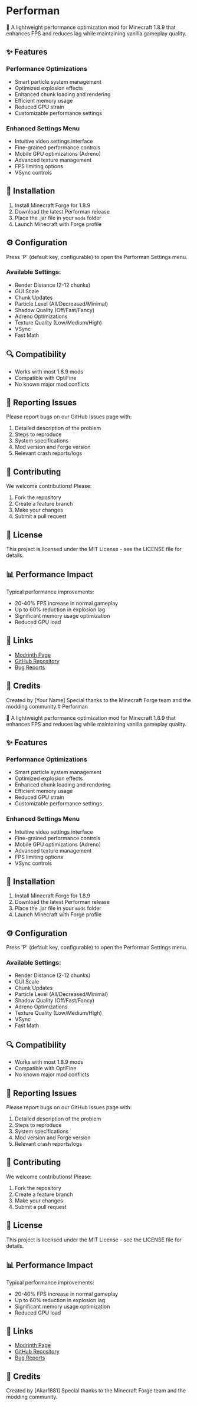# Performan

🚀 A lightweight performance optimization mod for Minecraft 1.8.9 that enhances FPS and reduces lag while maintaining vanilla gameplay quality.

## ✨ Features

### Performance Optimizations
- Smart particle system management
- Optimized explosion effects
- Enhanced chunk loading and rendering
- Efficient memory usage
- Reduced GPU strain
- Customizable performance settings

### Enhanced Settings Menu
- Intuitive video settings interface
- Fine-grained performance controls
- Mobile GPU optimizations (Adreno)
- Advanced texture management
- FPS limiting options
- VSync controls

## 🔧 Installation

1. Install Minecraft Forge for 1.8.9
2. Download the latest Performan release
3. Place the .jar file in your `mods` folder
4. Launch Minecraft with Forge profile

## ⚙️ Configuration

Press 'P' (default key, configurable) to open the Performan Settings menu.

### Available Settings:
- Render Distance (2-12 chunks)
- GUI Scale
- Chunk Updates
- Particle Level (All/Decreased/Minimal)
- Shadow Quality (Off/Fast/Fancy)
- Adreno Optimizations
- Texture Quality (Low/Medium/High)
- VSync
- Fast Math

## 🔍 Compatibility

- Works with most 1.8.9 mods
- Compatible with OptiFine
- No known major mod conflicts

## 🐛 Reporting Issues

Please report bugs on our GitHub Issues page with:
1. Detailed description of the problem
2. Steps to reproduce
3. System specifications
4. Mod version and Forge version
5. Relevant crash reports/logs

## 🤝 Contributing

We welcome contributions! Please:
1. Fork the repository
2. Create a feature branch
3. Make your changes
4. Submit a pull request

## 📜 License

This project is licensed under the MIT License - see the LICENSE file for details.

## 📊 Performance Impact

Typical performance improvements:
- 20-40% FPS increase in normal gameplay
- Up to 60% reduction in explosion lag
- Significant memory usage optimization
- Reduced GPU load

## 🔗 Links

- [Modrinth Page](https://modrinth.com/mod/performan)
- [GitHub Repository](https://github.com/yourusername/performan)
- [Bug Reports](https://github.com/yourusername/performan/issues)

## 🌟 Credits

Created by [Your Name]
Special thanks to the Minecraft Forge team and the modding community.# Performan

🚀 A lightweight performance optimization mod for Minecraft 1.8.9 that enhances FPS and reduces lag while maintaining vanilla gameplay quality.

## ✨ Features

### Performance Optimizations
- Smart particle system management
- Optimized explosion effects
- Enhanced chunk loading and rendering
- Efficient memory usage
- Reduced GPU strain
- Customizable performance settings

### Enhanced Settings Menu
- Intuitive video settings interface
- Fine-grained performance controls
- Mobile GPU optimizations (Adreno)
- Advanced texture management
- FPS limiting options
- VSync controls

## 🔧 Installation

1. Install Minecraft Forge for 1.8.9
2. Download the latest Performan release
3. Place the .jar file in your `mods` folder
4. Launch Minecraft with Forge profile

## ⚙️ Configuration

Press 'P' (default key, configurable) to open the Performan Settings menu.

### Available Settings:
- Render Distance (2-12 chunks)
- GUI Scale
- Chunk Updates
- Particle Level (All/Decreased/Minimal)
- Shadow Quality (Off/Fast/Fancy)
- Adreno Optimizations
- Texture Quality (Low/Medium/High)
- VSync
- Fast Math

## 🔍 Compatibility

- Works with most 1.8.9 mods
- Compatible with OptiFine
- No known major mod conflicts

## 🐛 Reporting Issues

Please report bugs on our GitHub Issues page with:
1. Detailed description of the problem
2. Steps to reproduce
3. System specifications
4. Mod version and Forge version
5. Relevant crash reports/logs

## 🤝 Contributing

We welcome contributions! Please:
1. Fork the repository
2. Create a feature branch
3. Make your changes
4. Submit a pull request

## 📜 License

This project is licensed under the MIT License - see the LICENSE file for details.

## 📊 Performance Impact

Typical performance improvements:
- 20-40% FPS increase in normal gameplay
- Up to 60% reduction in explosion lag
- Significant memory usage optimization
- Reduced GPU load

## 🔗 Links

- [Modrinth Page](https://modrinth.com/mod/performan)
- [GitHub Repository](https://github.com/Akar1881/Performan)
- [Bug Reports](https://github.com/Akar1881/Performan/issues)

## 🌟 Credits

Created by [Akar1881]
Special thanks to the Minecraft Forge team and the modding community.